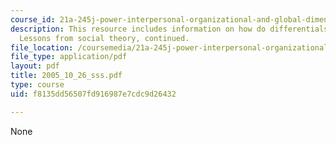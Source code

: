 ```yaml
---
course_id: 21a-245j-power-interpersonal-organizational-and-global-dimensions-fall-2005
description: This resource includes information on how do differentials in power arise?
  Lessons from social theory, continued.
file_location: /coursemedia/21a-245j-power-interpersonal-organizational-and-global-dimensions-fall-2005/f8135dd56507fd916987e7cdc9d26432_2005_10_26_sss.pdf
file_type: application/pdf
layout: pdf
title: 2005_10_26_sss.pdf
type: course
uid: f8135dd56507fd916987e7cdc9d26432

---
```

None